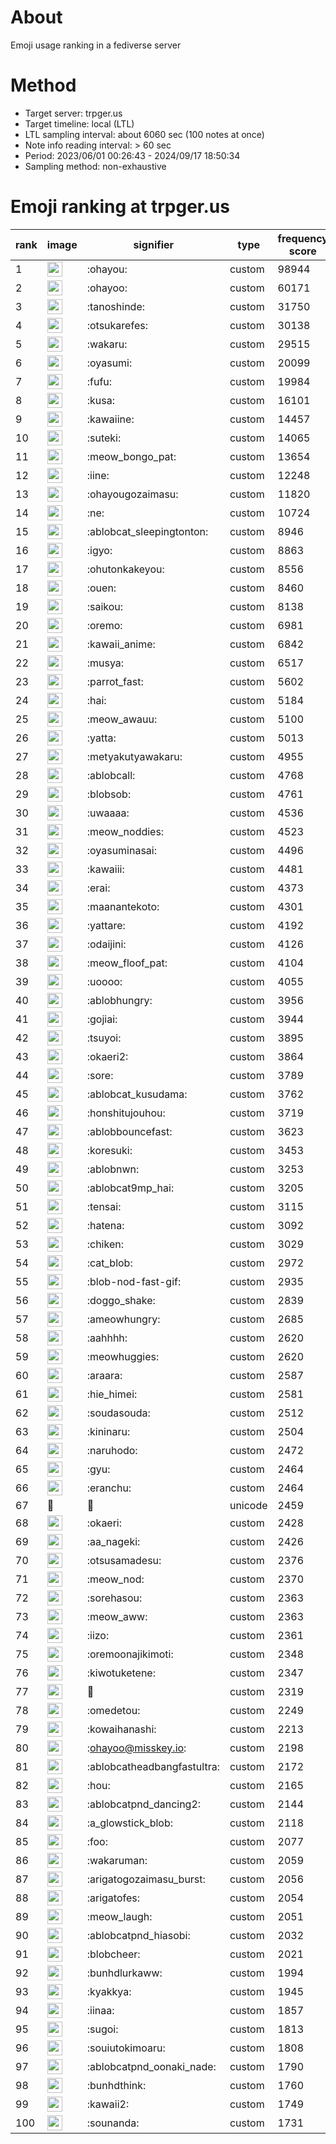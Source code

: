 # About
Emoji usage ranking in a fediverse server

# Method
- Target server: trpger.us
- Target timeline: local (LTL)
- LTL sampling interval: about 6060 sec (100 notes at once)
- Note info reading interval: > 60 sec
- Period: 2023/06/01 00:26:43 - 2024/09/17 18:50:34 
- Sampling method: non-exhaustive

# Emoji ranking at trpger.us

|rank|image|signifier|type|frequency score|
|----|----|----|----|----|
|1|<img height="24" src="https://trpger.us/emoji/ohayou.webp">|:ohayou:|custom|98944|
|2|<img height="24" src="https://trpger.us/emoji/ohayoo.webp">|:ohayoo:|custom|60171|
|3|<img height="24" src="https://trpger.us/emoji/tanoshinde.webp">|:tanoshinde:|custom|31750|
|4|<img height="24" src="https://trpger.us/emoji/otsukarefes.webp">|:otsukarefes:|custom|30138|
|5|<img height="24" src="https://trpger.us/emoji/wakaru.webp">|:wakaru:|custom|29515|
|6|<img height="24" src="https://trpger.us/emoji/oyasumi.webp">|:oyasumi:|custom|20099|
|7|<img height="24" src="https://trpger.us/emoji/fufu.webp">|:fufu:|custom|19984|
|8|<img height="24" src="https://trpger.us/emoji/kusa.webp">|:kusa:|custom|16101|
|9|<img height="24" src="https://trpger.us/emoji/kawaiine.webp">|:kawaiine:|custom|14457|
|10|<img height="24" src="https://trpger.us/emoji/suteki.webp">|:suteki:|custom|14065|
|11|<img height="24" src="https://trpger.us/emoji/meow_bongo_pat.webp">|:meow_bongo_pat:|custom|13654|
|12|<img height="24" src="https://trpger.us/emoji/iine.webp">|:iine:|custom|12248|
|13|<img height="24" src="https://trpger.us/emoji/ohayougozaimasu.webp">|:ohayougozaimasu:|custom|11820|
|14|<img height="24" src="https://trpger.us/emoji/ne.webp">|:ne:|custom|10724|
|15|<img height="24" src="https://trpger.us/emoji/ablobcat_sleepingtonton.webp">|:ablobcat_sleepingtonton:|custom|8946|
|16|<img height="24" src="https://trpger.us/emoji/igyo.webp">|:igyo:|custom|8863|
|17|<img height="24" src="https://trpger.us/emoji/ohutonkakeyou.webp">|:ohutonkakeyou:|custom|8556|
|18|<img height="24" src="https://trpger.us/emoji/ouen.webp">|:ouen:|custom|8460|
|19|<img height="24" src="https://trpger.us/emoji/saikou.webp">|:saikou:|custom|8138|
|20|<img height="24" src="https://trpger.us/emoji/oremo.webp">|:oremo:|custom|6981|
|21|<img height="24" src="https://trpger.us/emoji/kawaii_anime.webp">|:kawaii_anime:|custom|6842|
|22|<img height="24" src="https://trpger.us/emoji/musya.webp">|:musya:|custom|6517|
|23|<img height="24" src="https://trpger.us/emoji/parrot_fast.webp">|:parrot_fast:|custom|5602|
|24|<img height="24" src="https://trpger.us/emoji/hai.webp">|:hai:|custom|5184|
|25|<img height="24" src="https://trpger.us/emoji/meow_awauu.webp">|:meow_awauu:|custom|5100|
|26|<img height="24" src="https://trpger.us/emoji/yatta.webp">|:yatta:|custom|5013|
|27|<img height="24" src="https://trpger.us/emoji/metyakutyawakaru.webp">|:metyakutyawakaru:|custom|4955|
|28|<img height="24" src="https://trpger.us/emoji/ablobcall.webp">|:ablobcall:|custom|4768|
|29|<img height="24" src="https://trpger.us/emoji/blobsob.webp">|:blobsob:|custom|4761|
|30|<img height="24" src="https://trpger.us/emoji/uwaaaa.webp">|:uwaaaa:|custom|4536|
|31|<img height="24" src="https://trpger.us/emoji/meow_noddies.webp">|:meow_noddies:|custom|4523|
|32|<img height="24" src="https://trpger.us/emoji/oyasuminasai.webp">|:oyasuminasai:|custom|4496|
|33|<img height="24" src="https://trpger.us/emoji/kawaiii.webp">|:kawaiii:|custom|4481|
|34|<img height="24" src="https://trpger.us/emoji/erai.webp">|:erai:|custom|4373|
|35|<img height="24" src="https://trpger.us/emoji/maanantekoto.webp">|:maanantekoto:|custom|4301|
|36|<img height="24" src="https://trpger.us/emoji/yattare.webp">|:yattare:|custom|4192|
|37|<img height="24" src="https://trpger.us/emoji/odaijini.webp">|:odaijini:|custom|4126|
|38|<img height="24" src="https://trpger.us/emoji/meow_floof_pat.webp">|:meow_floof_pat:|custom|4104|
|39|<img height="24" src="https://trpger.us/emoji/uoooo.webp">|:uoooo:|custom|4055|
|40|<img height="24" src="https://trpger.us/emoji/ablobhungry.webp">|:ablobhungry:|custom|3956|
|41|<img height="24" src="https://trpger.us/emoji/gojiai.webp">|:gojiai:|custom|3944|
|42|<img height="24" src="https://trpger.us/emoji/tsuyoi.webp">|:tsuyoi:|custom|3895|
|43|<img height="24" src="https://trpger.us/emoji/okaeri2.webp">|:okaeri2:|custom|3864|
|44|<img height="24" src="https://trpger.us/emoji/sore.webp">|:sore:|custom|3789|
|45|<img height="24" src="https://trpger.us/emoji/ablobcat_kusudama.webp">|:ablobcat_kusudama:|custom|3762|
|46|<img height="24" src="https://trpger.us/emoji/honshitujouhou.webp">|:honshitujouhou:|custom|3719|
|47|<img height="24" src="https://trpger.us/emoji/ablobbouncefast.webp">|:ablobbouncefast:|custom|3623|
|48|<img height="24" src="https://trpger.us/emoji/koresuki.webp">|:koresuki:|custom|3453|
|49|<img height="24" src="https://trpger.us/emoji/ablobnwn.webp">|:ablobnwn:|custom|3253|
|50|<img height="24" src="https://trpger.us/emoji/ablobcat9mp_hai.webp">|:ablobcat9mp_hai:|custom|3205|
|51|<img height="24" src="https://trpger.us/emoji/tensai.webp">|:tensai:|custom|3115|
|52|<img height="24" src="https://trpger.us/emoji/hatena.webp">|:hatena:|custom|3092|
|53|<img height="24" src="https://trpger.us/emoji/chiken.webp">|:chiken:|custom|3029|
|54|<img height="24" src="https://trpger.us/emoji/cat_blob.webp">|:cat_blob:|custom|2972|
|55|<img height="24" src="https://trpger.us/emoji/blob-nod-fast-gif.webp">|:blob-nod-fast-gif:|custom|2935|
|56|<img height="24" src="https://trpger.us/emoji/doggo_shake.webp">|:doggo_shake:|custom|2839|
|57|<img height="24" src="https://trpger.us/emoji/ameowhungry.webp">|:ameowhungry:|custom|2685|
|58|<img height="24" src="https://trpger.us/emoji/aahhhh.webp">|:aahhhh:|custom|2620|
|59|<img height="24" src="https://trpger.us/emoji/meowhuggies.webp">|:meowhuggies:|custom|2620|
|60|<img height="24" src="https://trpger.us/emoji/araara.webp">|:araara:|custom|2587|
|61|<img height="24" src="https://trpger.us/emoji/hie_himei.webp">|:hie_himei:|custom|2581|
|62|<img height="24" src="https://trpger.us/emoji/soudasouda.webp">|:soudasouda:|custom|2512|
|63|<img height="24" src="https://trpger.us/emoji/kininaru.webp">|:kininaru:|custom|2504|
|64|<img height="24" src="https://trpger.us/emoji/naruhodo.webp">|:naruhodo:|custom|2472|
|65|<img height="24" src="https://trpger.us/emoji/gyu.webp">|:gyu:|custom|2464|
|66|<img height="24" src="https://trpger.us/emoji/eranchu.webp">|:eranchu:|custom|2464|
|67|🍮|🍮|unicode|2459|
|68|<img height="24" src="https://trpger.us/emoji/okaeri.webp">|:okaeri:|custom|2428|
|69|<img height="24" src="https://trpger.us/emoji/aa_nageki.webp">|:aa_nageki:|custom|2426|
|70|<img height="24" src="https://trpger.us/emoji/otsusamadesu.webp">|:otsusamadesu:|custom|2376|
|71|<img height="24" src="https://trpger.us/emoji/meow_nod.webp">|:meow_nod:|custom|2370|
|72|<img height="24" src="https://trpger.us/emoji/sorehasou.webp">|:sorehasou:|custom|2363|
|73|<img height="24" src="https://trpger.us/emoji/meow_aww.webp">|:meow_aww:|custom|2363|
|74|<img height="24" src="https://trpger.us/emoji/iizo.webp">|:iizo:|custom|2361|
|75|<img height="24" src="https://trpger.us/emoji/oremoonajikimoti.webp">|:oremoonajikimoti:|custom|2348|
|76|<img height="24" src="https://trpger.us/emoji/kiwotuketene.webp">|:kiwotuketene:|custom|2347|
|77|<img height="24" src="https://trpger.us/emoji/birthday.webp">|:birthday:|custom|2319|
|78|<img height="24" src="https://trpger.us/emoji/omedetou.webp">|:omedetou:|custom|2249|
|79|<img height="24" src="https://trpger.us/emoji/kowaihanashi.webp">|:kowaihanashi:|custom|2213|
|80|<img height="24" src="https://trpger.us/emoji/ohayoo.webp">|:ohayoo@misskey.io:|custom|2198|
|81|<img height="24" src="https://trpger.us/emoji/ablobcatheadbangfastultra.webp">|:ablobcatheadbangfastultra:|custom|2172|
|82|<img height="24" src="https://trpger.us/emoji/hou.webp">|:hou:|custom|2165|
|83|<img height="24" src="https://trpger.us/emoji/ablobcatpnd_dancing2.webp">|:ablobcatpnd_dancing2:|custom|2144|
|84|<img height="24" src="https://trpger.us/emoji/a_glowstick_blob.webp">|:a_glowstick_blob:|custom|2118|
|85|<img height="24" src="https://trpger.us/emoji/foo.webp">|:foo:|custom|2077|
|86|<img height="24" src="https://trpger.us/emoji/wakaruman.webp">|:wakaruman:|custom|2059|
|87|<img height="24" src="https://trpger.us/emoji/arigatogozaimasu_burst.webp">|:arigatogozaimasu_burst:|custom|2056|
|88|<img height="24" src="https://trpger.us/emoji/arigatofes.webp">|:arigatofes:|custom|2054|
|89|<img height="24" src="https://trpger.us/emoji/meow_laugh.webp">|:meow_laugh:|custom|2051|
|90|<img height="24" src="https://trpger.us/emoji/ablobcatpnd_hiasobi.webp">|:ablobcatpnd_hiasobi:|custom|2032|
|91|<img height="24" src="https://trpger.us/emoji/blobcheer.webp">|:blobcheer:|custom|2021|
|92|<img height="24" src="https://trpger.us/emoji/bunhdlurkaww.webp">|:bunhdlurkaww:|custom|1994|
|93|<img height="24" src="https://trpger.us/emoji/kyakkya.webp">|:kyakkya:|custom|1945|
|94|<img height="24" src="https://trpger.us/emoji/iinaa.webp">|:iinaa:|custom|1857|
|95|<img height="24" src="https://trpger.us/emoji/sugoi.webp">|:sugoi:|custom|1813|
|96|<img height="24" src="https://trpger.us/emoji/souiutokimoaru.webp">|:souiutokimoaru:|custom|1808|
|97|<img height="24" src="https://trpger.us/emoji/ablobcatpnd_oonaki_nade.webp">|:ablobcatpnd_oonaki_nade:|custom|1790|
|98|<img height="24" src="https://trpger.us/emoji/bunhdthink.webp">|:bunhdthink:|custom|1760|
|99|<img height="24" src="https://trpger.us/emoji/kawaii2.webp">|:kawaii2:|custom|1749|
|100|<img height="24" src="https://trpger.us/emoji/sounanda.webp">|:sounanda:|custom|1731|
